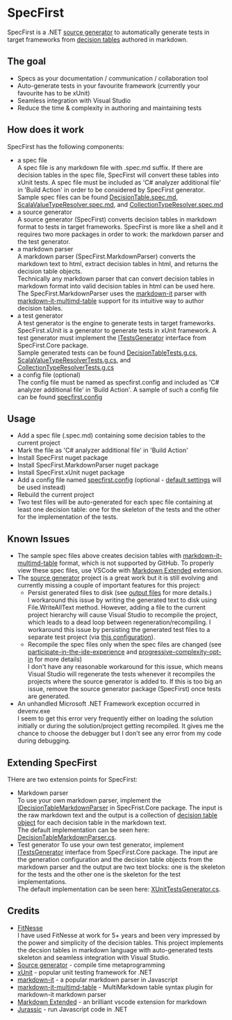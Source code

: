 # SpecFirst
SpecFirst is a .NET [source generator](https://devblogs.microsoft.com/dotnet/introducing-c-source-generators/) to automatically generate tests in target frameworks from [decision tables](https://github.com/yinghuaxuan/spec-first/blob/develop/tests/SpecFirst.Specs/DecisionTable/Validator/DecisionTable.spec.md) authored in markdown.

## The goal
- Specs as your documentation / communication / collaboration tool
- Auto-generate tests in your favourite framework (currently your favourite has to be xUnit)
- Seamless integration with Visual Studio
- Reduce the time & complexity in authoring and maintaining tests

## How does it work
SpecFirst has the following components:
- a spec file  
A spec file is any markdown file with .spec.md suffix. If there are decision tables in the spec file, SpecFirst will convert these tables into xUnit tests. A spec file must be included as 'C# analyzer additional file' in 'Build Action' in order to be considered by SpecFirst generator.  
Sample spec files can be found [DecisionTable.spec.md](https://github.com/yinghuaxuan/spec-first/blob/develop/tests/SpecFirst.Specs/DecisionTable/Validator/DecisionTable.spec.md), [ScalaValueTypeResolver.spec.md](https://github.com/yinghuaxuan/spec-first/blob/develop/tests/SpecFirst.Specs/TypeResolver/ScalaValueTypeResolver.spec.md), and [CollectionTypeResolver.spec.md](https://github.com/yinghuaxuan/spec-first/blob/develop/tests/SpecFirst.Specs/TypeResolver/CollectionTypeResolver.spec.md)
- a source generator  
A source generator (SpecFirst) converts decision tables in markdown format to tests in target frameworks. SpecFirst is more like a shell and it requires two more packages in order to work: the markdown parser and the test generator.
- a markdown parser  
A markdown parser (SpecFirst.MarkdownParser) converts the markdown text to html, extract decision tables in html, and returns the decision table objects.  
Technically any markdown parser that can convert decision tables in markdown format into valid decision tables in html can be used here. The SpecFirst.MarkdownParser uses the [markdown-it](https://github.com/markdown-it/markdown-it) parser with [markdown-it-multimd-table](https://github.com/redbug312/markdown-it-multimd-table) support for its intuitive way to author decision tables.   
- a test generator  
A test generator is the engine to generate tests in target frameworks. SpecFirst.xUnit is a generator to generate tests in xUnit framework. A test generator must implement the [ITestsGenerator](https://github.com/yinghuaxuan/spec-first/blob/develop/src/SpecFirst.Core/ITestsGenerator.cs) interface from SpecFirst.Core package.  
Sample generated tests can be found [DecisionTableTests.g.cs](https://github.com/yinghuaxuan/spec-first/tree/develop/tests/SpecFirst.Specs.Tests/DecisionTable/Validator), [ScalaValueTypeResolverTests.g.cs](https://github.com/yinghuaxuan/spec-first/tree/develop/tests/SpecFirst.Specs.Tests/TypeResolver), and [CollectionTypeResolverTests.g.cs](https://github.com/yinghuaxuan/spec-first/tree/develop/tests/SpecFirst.Specs.Tests/TypeResolver)  
- a config file (optional)  
The config file must be named as specfirst.config and included as 'C# analyzer additional file' in 'Build Action'. A sample of such a config file can be found [specfirst.config](https://github.com/yinghuaxuan/spec-first/blob/develop/tests/SpecFirst.Specs/specfirst.config)

## Usage
- Add a spec file (.spec.md) containing some decision tables to the current project 
- Mark the file as 'C# analyzer additional file' in 'Build Action'
- Install SpecFirst nuget package
- Install SpecFirst.MarkdownParser nuget package
- Install SpecFirst.xUnit nuget package
- Add a config file named [specfirst.config](https://github.com/yinghuaxuan/spec-first/blob/develop/tests/SpecFirst.Specs/specfirst.config) (optional - [default settings](https://github.com/yinghuaxuan/spec-first/blob/develop/src/SpecFirst/Setting/SpecFirstSettingManager.cs#L11) will be used instead)
- Rebuild the current project  
- Two test files will be auto-generated for each spec file containing at least one decision table: one for the skeleton of the tests and the other for the implementation of the tests.  

## Known Issues
- The sample spec files above creates decision tables with [markdown-it-multimd-table](https://github.com/redbug312/markdown-it-multimd-table) format, which is not supported by GitHub. To properly view these spec files, use VSCode with [Markdown Extended](https://marketplace.visualstudio.com/items?itemName=jebbs.markdown-extended) extension.
- The [source generator](https://devblogs.microsoft.com/dotnet/introducing-c-source-generators/) project is a great work but it is still evolving and currently missing a couple of important features for this project:
    - Persist generated files to disk (see [output files](https://github.com/dotnet/roslyn/blob/main/docs/features/source-generators.md#output-files) for more details.)  
    I workaround this issue by writing the generated text to disk using File.WriteAllText method. However, adding a file to the current project hierarchy will cause Visual Studio to recompile the project, which leads to a dead loop between regeneration/recompiling. I workaround this issue by persisting the generated test files to a separate test project (via [this configuration](https://github.com/yinghuaxuan/spec-first/blob/develop/tests/SpecFirst.Specs/specfirst.config#L6)).  
    - Recompile the spec files only when the spec files are changed (see [participate-in-the-ide-experience](https://github.com/dotnet/roslyn/blob/main/docs/features/source-generators.cookbook.md#participate-in-the-ide-experience) and [progressive-complexity-opt-in](https://github.com/dotnet/roslyn/blob/main/docs/features/source-generators.md#progressive-complexity-opt-in) for more details)  
    I don't have any reasonable workaround for this issue, which means Visual Studio will regenerate the tests whenever it recompiles the projects where the source generator is added to. If this is too big an issue, remove the source generator package (SpecFirst) once tests are generated.  
- An unhandled Microsoft .NET Framework exception occurred in devenv.exe  
I seem to get this error very frequently either on loading the solution initially or during the solution/project getting recompiled. It gives me the chance to choose the debugger but I don't see any error from my code during debugging.

## Extending SpecFirst
THere are two extension points for SpecFirst:
- Markdown parser  
To use your own markdown parser, implement the [IDecisionTableMarkdownParser](https://github.com/yinghuaxuan/spec-first/blob/develop/src/SpecFirst.Core/IDecisionTableMarkdownParser.cs) in SpecFrist.Core package. The input is the raw markdown text and the output is a collection of [decision table object](https://github.com/yinghuaxuan/spec-first/blob/develop/src/SpecFirst.Core/DecisionTable/DecisionTable.cs) for each decision table in the markdown text.  
The default implementation can be seen here: [DecisionTableMarkdownParser.cs](https://github.com/yinghuaxuan/spec-first/blob/master/src/SpecFirst.MarkdownParser/DecisionTableMarkdownParser.cs). 
- Test generator
To use your own test generator, implement [ITestsGenerator](https://github.com/yinghuaxuan/spec-first/blob/develop/src/SpecFirst.Core/ITestsGenerator.cs) interface from SpecFirst.Core package. The input are the generation configuration and the decision table objects from the markdown parser and the output are two text blocks: one is the skeleton for the tests and the other one is the skeleton for the test implementations.  
The default implementation can be seen here: [XUnitTestsGenerator.cs](https://github.com/yinghuaxuan/spec-first/blob/develop/src/SpecFirst.xUnit/XUnitTestsGenerator.cs).

## Credits
- [FitNesse](http://docs.fitnesse.org/FrontPage)  
I have used FitNesse at work for 5+ years and been very impressed by the power and simplicity of the decision tables. This project implements the decsion tables in markdown language with auto-generated tests skeleton and seamless integration with Visual Studio.
- [Source generator](https://github.com/dotnet/roslyn/blob/main/docs/features/source-generators.md) - compile time metaprogramming 
- [xUnit](https://github.com/xunit/xunit) - popular unit testing framework for .NET
- [markdown-it](https://github.com/markdown-it/markdown-it) - a popular markdown parser in Javascript
- [markdown-it-multimd-table](https://github.com/redbug312/markdown-it-multimd-table) - MultiMarkdown table syntax plugin for markdown-it markdown parser
- [Markdown Extended](https://marketplace.visualstudio.com/items?itemName=jebbs.markdown-extended) - an brilliant vscode extension for markdown
- [Jurassic](https://github.com/paulbartrum/jurassic) - run Javascript code in .NET
